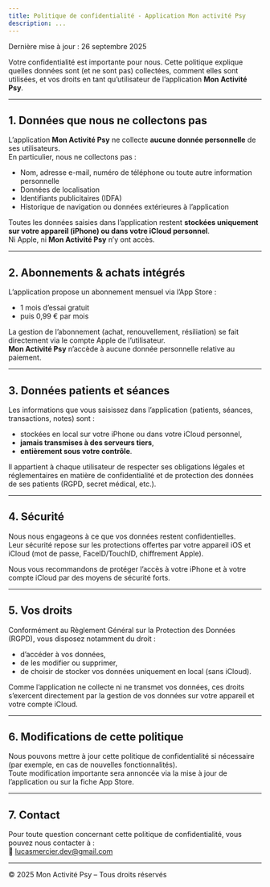 ```yaml
---
title: Politique de confidentialité - Application Mon activité Psy
description: ...
---
```

Dernière mise à jour : 26 septembre 2025

Votre confidentialité est importante pour nous. Cette politique explique quelles données sont (et ne sont pas) collectées, comment elles sont utilisées, et vos droits en tant qu’utilisateur de l’application **Mon Activité Psy**.

---

## 1. Données que nous ne collectons pas
L’application **Mon Activité Psy** ne collecte **aucune donnée personnelle** de ses utilisateurs.  
En particulier, nous ne collectons pas :

- Nom, adresse e-mail, numéro de téléphone ou toute autre information personnelle
- Données de localisation
- Identifiants publicitaires (IDFA)
- Historique de navigation ou données extérieures à l’application

Toutes les données saisies dans l’application restent **stockées uniquement sur votre appareil (iPhone) ou dans votre iCloud personnel**.  
Ni Apple, ni **Mon Activité Psy** n’y ont accès.

---

## 2. Abonnements & achats intégrés
L’application propose un abonnement mensuel via l’App Store :
- 1 mois d’essai gratuit
- puis 0,99 € par mois

La gestion de l’abonnement (achat, renouvellement, résiliation) se fait directement via le compte Apple de l’utilisateur.  
**Mon Activité Psy** n’accède à aucune donnée personnelle relative au paiement.

---

## 3. Données patients et séances
Les informations que vous saisissez dans l’application (patients, séances, transactions, notes) sont :
- stockées en local sur votre iPhone ou dans votre iCloud personnel,
- **jamais transmises à des serveurs tiers**,
- **entièrement sous votre contrôle**.

Il appartient à chaque utilisateur de respecter ses obligations légales et réglementaires en matière de confidentialité et de protection des données de ses patients (RGPD, secret médical, etc.).

---

## 4. Sécurité
Nous nous engageons à ce que vos données restent confidentielles.  
Leur sécurité repose sur les protections offertes par votre appareil iOS et iCloud (mot de passe, FaceID/TouchID, chiffrement Apple).

Nous vous recommandons de protéger l’accès à votre iPhone et à votre compte iCloud par des moyens de sécurité forts.

---

## 5. Vos droits
Conformément au Règlement Général sur la Protection des Données (RGPD), vous disposez notamment du droit :
- d’accéder à vos données,
- de les modifier ou supprimer,
- de choisir de stocker vos données uniquement en local (sans iCloud).

Comme l’application ne collecte ni ne transmet vos données, ces droits s’exercent directement par la gestion de vos données sur votre appareil et votre compte iCloud.

---

## 6. Modifications de cette politique
Nous pouvons mettre à jour cette politique de confidentialité si nécessaire (par exemple, en cas de nouvelles fonctionnalités).  
Toute modification importante sera annoncée via la mise à jour de l’application ou sur la fiche App Store.

---

## 7. Contact
Pour toute question concernant cette politique de confidentialité, vous pouvez nous contacter à :  
📧  lucasmercier.dev@gmail.com

---
© 2025 Mon Activité Psy – Tous droits réservés
